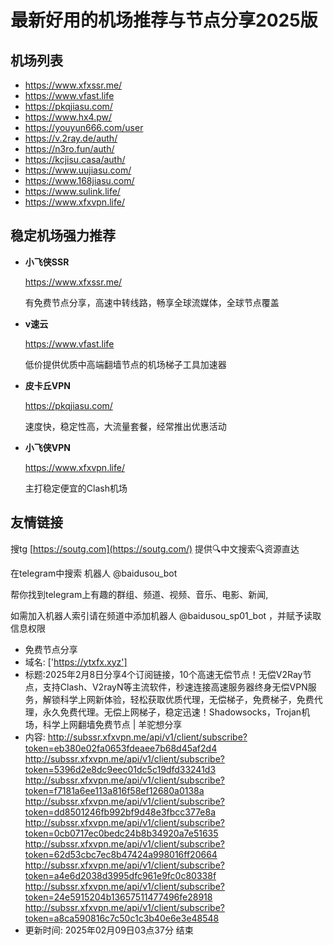 # 最新好用的机场推荐与节点分享2025版

## 机场列表
* https://www.xfxssr.me/
* https://www.vfast.life
* https://pkqjiasu.com/
* https://www.hx4.pw/ 
* https://youyun666.com/user
* https://v.2ray.de/auth/
* https://n3ro.fun/auth/
* https://kcjisu.casa/auth/
* https://www.uujiasu.com/
* https://www.168jiasu.com/
* https://www.sulink.life/
* https://www.xfxvpn.life/

## 稳定机场强力推荐

+ **小飞侠SSR**
  
   https://www.xfxssr.me/
   
   有免费节点分享，高速中转线路，畅享全球流媒体，全球节点覆盖
   
+ **v速云**
  
   https://www.vfast.life
   
   低价提供优质中高端翻墙节点的机场梯子工具加速器
   
+ **皮卡丘VPN**
  
   https://pkqjiasu.com/
   
   速度快，稳定性高，大流量套餐，经常推出优惠活动
   
+ **小飞侠VPN**
  
   https://www.xfxvpn.life/
   
   主打稳定便宜的Clash机场

## 友情链接

搜tg [https://soutg.com](https://soutg.com/) 提供🔍中文搜索🔍资源直达

在telegram中搜索 机器人 @baidusou_bot

帮你找到telegram上有趣的群组、频道、视频、音乐、电影、新闻,

如需加入机器人索引请在频道中添加机器人 @baidusou_sp01_bot ，并赋予读取信息权限

- 免费节点分享 
- 域名: ['https://ytxfx.xyz'] 
- 标题:2025年2月8日分享4个订阅链接，10个高速无偿节点！无偿V2Ray节点，支持Clash、V2rayN等主流软件，秒速连接高速服务器终身无偿VPN服务，解锁科学上网新体验，轻松获取优质代理，无偿梯子，免费梯子，免费代理，永久免费代理。无偿上网梯子，稳定迅速！Shadowsocks，Trojan机场，科学上网翻墙免费节点  |  羊驼想分享 
- 内容: 
http://subssr.xfxvpn.me/api/v1/client/subscribe?token=eb380e02fa0653fdeaee7b68d45af2d4
http://subssr.xfxvpn.me/api/v1/client/subscribe?token=5396d2e8dc9eec01dc5c19dfd33241d3
http://subssr.xfxvpn.me/api/v1/client/subscribe?token=f7181a6ee113a816f58ef12680a0138a
http://subssr.xfxvpn.me/api/v1/client/subscribe?token=dd8501246fb992bf9d48e3fbcc377e8a
http://subssr.xfxvpn.me/api/v1/client/subscribe?token=0cb0717ec0bedc24b8b34920a7e51635
http://subssr.xfxvpn.me/api/v1/client/subscribe?token=62d53cbc7ec8b47424a998016ff20664
http://subssr.xfxvpn.me/api/v1/client/subscribe?token=a4e6d2038d3995dfc961e9fc0c80338f
http://subssr.xfxvpn.me/api/v1/client/subscribe?token=24e5915204b13657511477496fe28918
http://subssr.xfxvpn.me/api/v1/client/subscribe?token=a8ca590816c7c50c1c3b40e6e3e48548 
- 更新时间: 2025年02月09日03点37分 
结束
